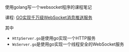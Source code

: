 使用golang写一个websocket程序的课程笔记  

课程: [GO实现千万级WebSocket消息推送服务](https://www.imooc.com/learn/1025)  

其中  
- `HttpServer.go`是使用go实现一个HTTP服务  
- `WsServer.go`是使用go实现一个线程安全的WebSocket服务  
